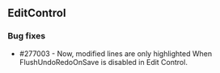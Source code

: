 ## EditControl

### Bug fixes

* \#277003 - Now, modified lines are only highlighted When FlushUndoRedoOnSave is disabled in Edit Control.
